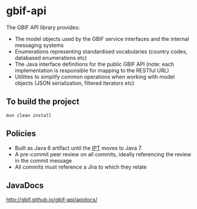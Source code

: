 # gbif-api

The GBIF API library provides:
 * The model objects used by the GBIF service interfaces and the internal messaging systems
 * Enumerations representing standardised vocabularies (country codes, databased enumerations etc)
 * The Java interface definitions for the public GBIF API (note: each implementation is responsible for mapping to the RESTful URL)
 * Utilities to simplify common operations when working with model objects (JSON serialization, filtered iterators etc)

## To build the project
```
mvn clean install
```

## Policies
 * Built as Java 6 artifact until the [IPT](https://github.com/gbif/ipt) moves to Java 7.
 * A pre-commit peer review on all commits, ideally referencing the review in the commit message
 * All commits must reference a Jira to which they relate

## JavaDocs
http://gbif.github.io/gbif-api/apidocs/
